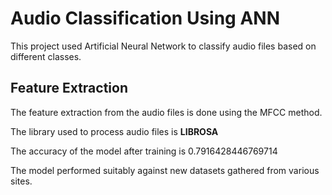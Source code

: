 # Audio Classification Using ANN

This project used Artificial Neural Network to classify audio files based on different classes.

## Feature Extraction

The feature extraction from the audio files is done using the MFCC method.

The library used to process audio files is **LIBROSA**

The accuracy of the model after training is 0.7916428446769714

The model performed suitably against new datasets gathered from various sites.
